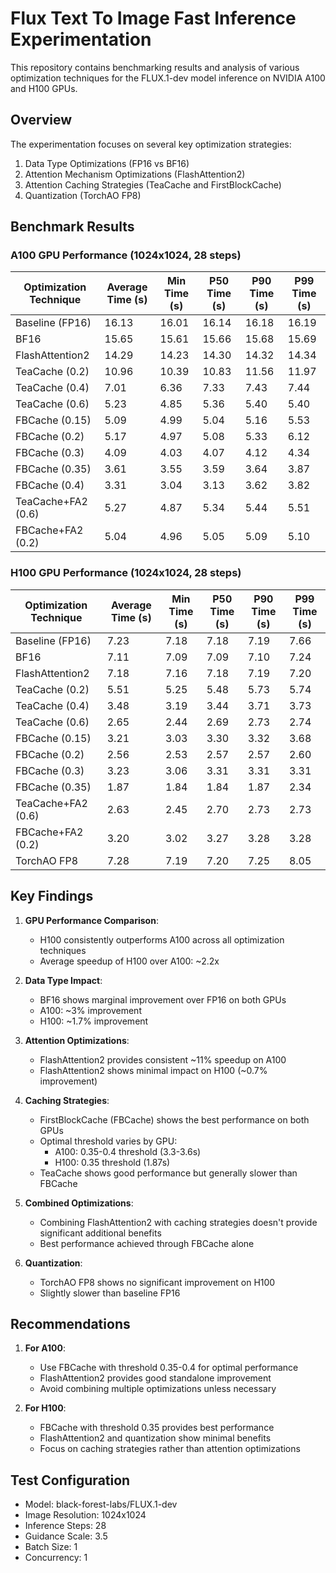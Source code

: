 # Flux Text To Image Fast Inference Experimentation

This repository contains benchmarking results and analysis of various optimization techniques for the FLUX.1-dev model inference on NVIDIA A100 and H100 GPUs.

## Overview

The experimentation focuses on several key optimization strategies:
1. Data Type Optimizations (FP16 vs BF16)
2. Attention Mechanism Optimizations (FlashAttention2)
3. Attention Caching Strategies (TeaCache and FirstBlockCache)
4. Quantization (TorchAO FP8)

## Benchmark Results

### A100 GPU Performance (1024x1024, 28 steps)

| Optimization Technique | Average Time (s) | Min Time (s) | P50 Time (s) | P90 Time (s) | P99 Time (s) |
|----------------------|------------------|--------------|--------------|--------------|--------------|
| Baseline (FP16)      | 16.13           | 16.01        | 16.14        | 16.18        | 16.19        |
| BF16                 | 15.65           | 15.61        | 15.66        | 15.68        | 15.69        |
| FlashAttention2      | 14.29           | 14.23        | 14.30        | 14.32        | 14.34        |
| TeaCache (0.2)       | 10.96           | 10.39        | 10.83        | 11.56        | 11.97        |
| TeaCache (0.4)       | 7.01            | 6.36         | 7.33         | 7.43         | 7.44         |
| TeaCache (0.6)       | 5.23            | 4.85         | 5.36         | 5.40         | 5.40         |
| FBCache (0.15)       | 5.09            | 4.99         | 5.04         | 5.16         | 5.53         |
| FBCache (0.2)        | 5.17            | 4.97         | 5.08         | 5.33         | 6.12         |
| FBCache (0.3)        | 4.09            | 4.03         | 4.07         | 4.12         | 4.34         |
| FBCache (0.35)       | 3.61            | 3.55         | 3.59         | 3.64         | 3.87         |
| FBCache (0.4)        | 3.31            | 3.04         | 3.13         | 3.62         | 3.82         |
| TeaCache+FA2 (0.6)   | 5.27            | 4.87         | 5.34         | 5.44         | 5.51         |
| FBCache+FA2 (0.2)    | 5.04            | 4.96         | 5.05         | 5.09         | 5.10         |

### H100 GPU Performance (1024x1024, 28 steps)

| Optimization Technique | Average Time (s) | Min Time (s) | P50 Time (s) | P90 Time (s) | P99 Time (s) |
|----------------------|------------------|--------------|--------------|--------------|--------------|
| Baseline (FP16)      | 7.23            | 7.18         | 7.18         | 7.19         | 7.66         |
| BF16                 | 7.11            | 7.09         | 7.09         | 7.10         | 7.24         |
| FlashAttention2      | 7.18            | 7.16         | 7.18         | 7.19         | 7.20         |
| TeaCache (0.2)       | 5.51            | 5.25         | 5.48         | 5.73         | 5.74         |
| TeaCache (0.4)       | 3.48            | 3.19         | 3.44         | 3.71         | 3.73         |
| TeaCache (0.6)       | 2.65            | 2.44         | 2.69         | 2.73         | 2.74         |
| FBCache (0.15)       | 3.21            | 3.03         | 3.30         | 3.32         | 3.68         |
| FBCache (0.2)        | 2.56            | 2.53         | 2.57         | 2.57         | 2.60         |
| FBCache (0.3)        | 3.23            | 3.06         | 3.31         | 3.31         | 3.31         |
| FBCache (0.35)       | 1.87            | 1.84         | 1.84         | 1.87         | 2.34         |
| TeaCache+FA2 (0.6)   | 2.63            | 2.45         | 2.70         | 2.73         | 2.73         |
| FBCache+FA2 (0.2)    | 3.20            | 3.02         | 3.27         | 3.28         | 3.28         |
| TorchAO FP8          | 7.28            | 7.19         | 7.20         | 7.25         | 8.05         |

## Key Findings

1. **GPU Performance Comparison**:
   - H100 consistently outperforms A100 across all optimization techniques
   - Average speedup of H100 over A100: ~2.2x

2. **Data Type Impact**:
   - BF16 shows marginal improvement over FP16 on both GPUs
   - A100: ~3% improvement
   - H100: ~1.7% improvement

3. **Attention Optimizations**:
   - FlashAttention2 provides consistent ~11% speedup on A100
   - FlashAttention2 shows minimal impact on H100 (~0.7% improvement)

4. **Caching Strategies**:
   - FirstBlockCache (FBCache) shows the best performance on both GPUs
   - Optimal threshold varies by GPU:
     - A100: 0.35-0.4 threshold (3.3-3.6s)
     - H100: 0.35 threshold (1.87s)
   - TeaCache shows good performance but generally slower than FBCache

5. **Combined Optimizations**:
   - Combining FlashAttention2 with caching strategies doesn't provide significant additional benefits
   - Best performance achieved through FBCache alone

6. **Quantization**:
   - TorchAO FP8 shows no significant improvement on H100
   - Slightly slower than baseline FP16

## Recommendations

1. **For A100**:
   - Use FBCache with threshold 0.35-0.4 for optimal performance
   - FlashAttention2 provides good standalone improvement
   - Avoid combining multiple optimizations unless necessary

2. **For H100**:
   - FBCache with threshold 0.35 provides best performance
   - FlashAttention2 and quantization show minimal benefits
   - Focus on caching strategies rather than attention optimizations

## Test Configuration

- Model: black-forest-labs/FLUX.1-dev
- Image Resolution: 1024x1024
- Inference Steps: 28
- Guidance Scale: 3.5
- Batch Size: 1 
- Concurrency: 1